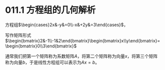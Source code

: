 # 011.1 方程组的几何解析

方程组$\begin{cases}2x&-y&=0\\-x&+2y&=3\end{cases}$，

写作矩阵形式$\begin{bmatrix}2&-1\\-1&2\end{bmatrix}\begin{bmatrix}x\\y\end{bmatrix}=\begin{bmatrix}0\\3\end{bmatrix}$

通常我们把第一个矩阵称为系数矩阵$A$，将第二个矩阵称为向量$x$，将第三个矩阵称为向量$b$，于是线性方程组可以表示为$Ax=b$。